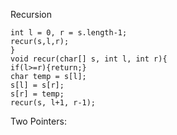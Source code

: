 Recursion
```
int l = 0, r = s.length-1;
recur(s,l,r);
}
void recur(char[] s, int l, int r){
if(l>=r){return;}
char temp = s[l];
s[l] = s[r];
s[r] = temp;
recur(s, l+1, r-1);
```
Two Pointers: